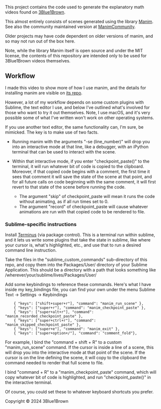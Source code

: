 
This project contains the code used to generate the explanatory math videos found on [3Blue1Brown](https://www.3blue1brown.com/).

This almost entirely consists of scenes generated using the library [Manim](https://github.com/3b1b/manim).  See also the community maintained version at [ManimCommunity](https://github.com/ManimCommunity/manim/).

Older projects may have code dependent on older versions of manim, and so may not run out of the box here.

Note, while the library Manim itself is open source and under the MIT license, the contents of this repository are intended only to be used for 3Blue1Brown videos themselves.

## Workflow

I made this video to show more of how I use manim, and the details for installing manim are visible on [its repo](https://github.com/3b1b/manim).

However, a lot of my workflow depends on some custom plugins with Sublime, the text editor I use, and below I've outlined what's involved for those who want to try it out themselves. Note, I use macOS, and it's very possible some of what I've written won't work on other operating systems.

If you use another text editor, the same functionality can, I'm sure, be mimicked. The key is to make use of two facts.

- Running manim with the arguments "-se (line_number)" will drop you into an interactive mode at that line, like a debugger, with an iPython terminal that can be used to interact with the scene.

- Within that interactive mode, if you enter "checkpoint_paste()" to the terminal, it will run whatever bit of code is copied to the clipboard. Moreover, if that copied code begins with a comment, the first time it sees that comment it will save the state of the scene at that point, and for all future calls on code beginning with the same comment, it will first revert to that state of the scene before running the code.
    - The argument "skip" of checkpoint_paste will mean it runs the code without animating, as if all run times set to 0.
    - The argument "record" of checkpoint_paste will cause whatever animations are run with that copied code to be rendered to file.


### Sublime-specific instructions

Install [Terminus](https://packagecontrol.io/packages/Terminus) (via package control). This is a terminal run within sublime, and it lets us write some plugins that take the state in sublime, like where your cursor is, what's highlighted, etc., and use that to run a desired command line instruction.

Take the files in the "sublime_custom_commands" sub-directory of this repo, and copy them into the Packages/User/ directory of your Sublime Application. This should be a directory with a path that looks something like /wherever/your/sublime/lives/Packages/User/

Add some keybindings to reference these commands. Here's what I have inside my key_bindings file, you can find your own under the menu Sublime Text -> Settings -> Keybindings

```
    { "keys": ["shift+super+r"], "command": "manim_run_scene" },
    { "keys": ["super+r"], "command": "manim_checkpoint_paste" },
    { "keys": ["super+alt+r"], "command": "manim_recorded_checkpoint_paste" },
    { "keys": ["super+ctrl+r"], "command": "manim_skipped_checkpoint_paste" },
    { "keys": ["super+e"], "command": "manim_exit" },
    { "keys": ["super+option+/"], "command": "comment_fold"},
```

For example, I bind the "command + shift + R" to a custom "manim_run_scene" command. If the cursor is inside a line of a scene, this will drop you into the interactive mode at that point of the scene. If the cursor is on the line defining the scene, it will copy to the clipboard the command needed to render that full scene to file.

I bind "command + R" to a "manim_checkpoint_paste" command, which will copy whatever bit of code is highlighted, and run "checkpoint_paste()" in the interactive terminal.

Of course, you could set these to whatever keyboard shortcuts you prefer.

Copyright © 2024 3Blue1Brown
